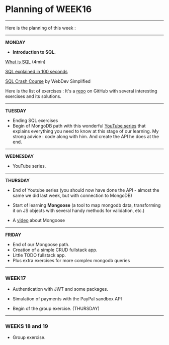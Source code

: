 # Planning of WEEK16

---

Here is the planning of this week :

---

**MONDAY**

- **Introduction to SQL.**

[What is SQL](https://youtu.be/27axs9dO7AE?si=0D1kWTjeXTvy9d0v) (4min)

[SQL explained in 100 seconds](https://youtu.be/zsjvFFKOm3c?si=uSpJ4VjHFrAeuPw7)

[SQL Crash Course](https://youtu.be/p3qvj9hO_Bo?si=fhY5XAHIWXnxSPoB) by WebDev Simplified

Here is the list of exercises :
It's a [repo](https://github.com/WebDevSimplified/Learn-SQL) on GitHub with several interesting exercises and its solutions.

---

**TUESDAY**

- Ending SQL exercises
- Begin of MongoDB path with this wonderful [YouTube series](https://youtube.com/playlist?list=PL4cUxeGkcC9h77dJ-QJlwGlZlTd4ecZOA&si=rR_nEtwfLoWg2T_3) that explains everything you need to know at this stage of our learning. My strong advice : code along with him. And create the API he does at the end.

---

**WEDNESDAY**

- YouTube series.

---

**THURSDAY**

- End of Youtube series (you should now have done the API - almost the same we did last week, but with connection to MongoDB)
- Start of learning **Mongoose** (a tool to map mongodb data, transforming it on JS objects with several handy methods for validation, etc.)

- A [video](https://youtu.be/DZBGEVgL2eE?si=-eXTX8D4WPdZzSML) about Mongoose

---

**FRIDAY**

- End of our Mongoose path.
- Creation of a simple CRUD fullstack app.
- Little TODO fullstack app.
- Plus extra exercises for more complex mongodb queries

---

### WEEK17

- Authentication with JWT and some packages.

- Simulation of payments with the PayPal sandbox API

- Begin of the group exercise. (THURSDAY)

---

### WEEKS 18 and 19

- Group exercise.
